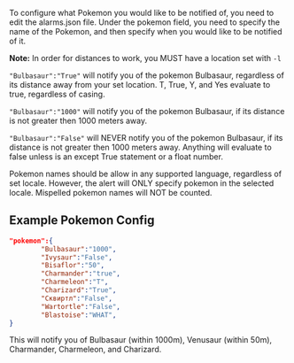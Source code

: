 To configure what Pokemon you would like to be notified of, you need to edit the alarms.json file. Under the pokemon field, you need to specify the name of the Pokemon, and then specify when you would like to be notified of it.

**Note:** In order for distances to work, you MUST have a location set with `-l`

`"Bulbasaur":"True"` will notify you of the pokemon Bulbasaur, regardless of its distance away from your set location. T, True, Y, and Yes evaluate to true, regardless of casing.

`"Bulbasaur":"1000"` will notify you of the pokemon Bulbasaur, if its distance is not greater then 1000 meters away. 

`"Bulbasaur":"False"` will NEVER notify you of the pokemon Bulbasaur, if its distance is not greater then 1000 meters away. Anything will evaluate to false unless is an except True statement or a float number.

Pokemon names should be allow in any supported language, regardless of set locale. However, the alert will ONLY specify pokemon in the selected locale. Mispelled pokemon names will NOT be counted.

## Example Pokemon Config 
```json
"pokemon":{
		"Bulbasaur":"1000",
		"Ivysaur":"False",
		"Bisaflor":"50",
		"Charmander":"true",
		"Charmeleon":"T",
		"Charizard":"True",
		"Сквиртл":"False",
		"Wartortle":"False",
		"Blastoise":"WHAT",
}
```

This will notify you of Bulbasaur (within 1000m), Venusaur (within 50m), Charmander, Charmeleon, and Charizard. 
